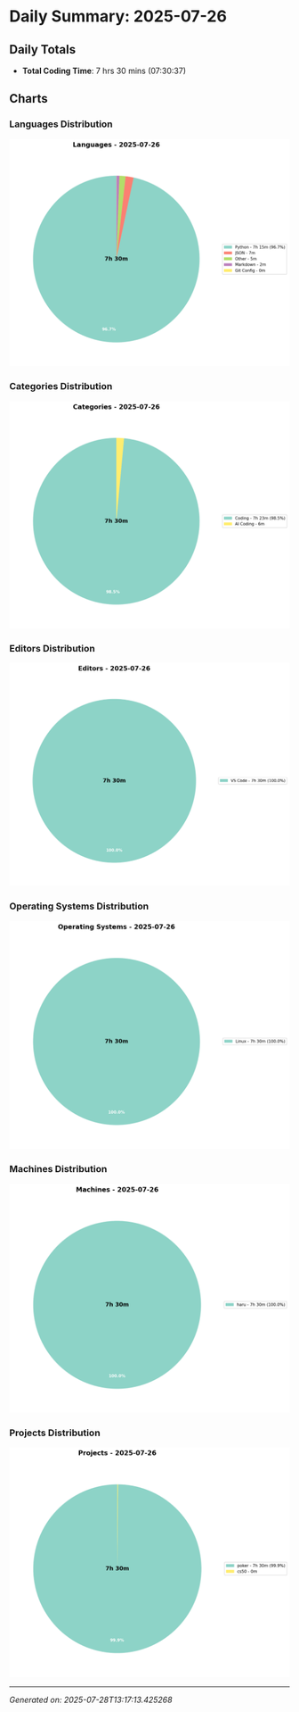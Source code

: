 # Daily Summary: 2025-07-26

## Daily Totals
- **Total Coding Time**: 7 hrs 30 mins (07:30:37)

## Charts

### Languages Distribution
![Languages](charts/languages_-_2025-07-26.png)

### Categories Distribution
![Categories](charts/categories_-_2025-07-26.png)

### Editors Distribution
![Editors](charts/editors_-_2025-07-26.png)

### Operating Systems Distribution
![Operating Systems](charts/operating_systems_-_2025-07-26.png)

### Machines Distribution
![Machines](charts/machines_-_2025-07-26.png)

### Projects Distribution
![Projects](charts/projects_-_2025-07-26.png)

---
*Generated on: 2025-07-28T13:17:13.425268*
